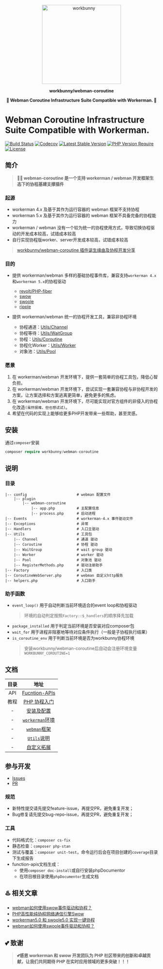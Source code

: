 <p align="center"><img width="260px" src="https://chaz6chez.cn/images/workbunny-logo.png" alt="workbunny"></p>

**<p align="center">workbunny/webman-coroutine</p>**

**<p align="center">🐇 Webman Coroutine Infrastructure Suite Compatible with Workerman. 🐇</p>**

# Webman Coroutine Infrastructure Suite Compatible with Workerman.

[![Build Status](https://github.com/workbunny//webman-coroutine/actions/workflows/CI.yml/badge.svg)](https://github.com/workbunny//webman-coroutine/actions)
[![Codecov](https://codecov.io/github/workbunny/webman-coroutine/branch/main/graph/badge.svg)](https://codecov.io/github/workbunny/webman-coroutine)
[![Latest Stable Version](https://badgen.net/packagist/v/workbunny//webman-coroutine/latest)](https://github.com/workbunny//webman-coroutine/releases)
[![PHP Version Require](https://badgen.net/packagist/php/workbunny//webman-coroutine)](https://github.com/workbunny//webman-coroutine/blob/main/composer.json)
[![License](https://badgen.net/packagist/license/workbunny//webman-coroutine)](https://github.com/workbunny//webman-coroutine/blob/main/LICENSE)

## 简介

> **🚀🐇 webman-coroutine 是一个支持 workerman / webman 开发框架生态下的协程基建支撑插件**

### 起源

- workerman 4.x 及基于其作为运行容器的 webman 框架不支持协程
- workerman 5.x 及基于其作为运行容器的 webman 框架不具备完备的协程能力
- workerman / webman 没有一个较为统一的协程使用方式，导致切换协程驱动的开发成本较高，试错成本较高
- 自行实现协程版worker、server开发成本较高，试错成本较高

> [workbunny/webman-coroutine 插件诞生缘由及协程开发分享](https://www.workerman.net/a/1769)

### 目的

- 提供 workerman/webman 多样的基础协程事件库，兼容支持`workerman 4.x`和`workerman 5.x`的协程驱动
  - [revolt/PHP-fiber](https://github.com/revoltphp/event-loop)
  - [swow](https://github.com/swow/swow)
  - [swoole](https://github.com/swoole/swoole-src)
  - [ripple](https://github.com/cloudtay/ripple)
  
- 提供 workerman/webman 统一的协程开发工具，兼容非协程环境
  - 协程通道：[Utils/Channel](https://github.com/workbunny/webman-coroutine/tree/main/src/Utils/Channel)
  - 协程等待：[Utils/WaitGroup](https://github.com/workbunny/webman-coroutine/tree/main/src/Utils/WaitGroup)
  - 协程：[Utils/Coroutine](https://github.com/workbunny/webman-coroutine/tree/main/src/Utils/Coroutine)
  - 协程化Worker：[Utils/Worker](https://github.com/workbunny/webman-coroutine/tree/main/src/Utils/Worker)
  - 对象池：[Utils/Pool](https://github.com/workbunny/webman-coroutine/tree/main/src/Utils/Pool)

### 愿景

1. 在 workerman/webman 开发环境下，提供一套简单的协程工具包，降低心智负担。
2. 在 workerman/webman 开发环境下，尝试实现一套兼容协程与非协程开发的方案，让方案选择和方案逃离更简单，避免更多的焦虑。
3. 在 workerman/webman 开发环境下，尽可能实现对官方组件的非侵入的协程化改造`(虽然很难，但也想试试)`。
4. 希望在代码的实现上能够给更多PHP开发带来一些帮助，甚至灵感。

## 安装

通过`composer`安装

```php
composer require workbunny/webman-coroutine
```

## 说明

### 目录

```
|-- config                       # webman 配置文件
    |-- plugin
        |-- webman-coroutine
            |-- app.php          # 主配置信息
            |-- process.php      # 启动进程
|-- Events                       # workerman-4.x 事件驱动文件
|-- Exceptions                   # 异常
|-- Handlers                     # 入口主驱动
|-- Utils                        # 工具包
    |-- Channel                  # 通道 驱动
    |-- Coroutine                # 协程 驱动
    |-- WaitGroup                # wait group 驱动
    |-- Worker                   # worker 驱动
    |-- Pool                     # 对象池 驱动
    |-- RegisterMethods.php      # 驱动注册助手
|-- Factory                      # 入口类
|-- CoroutineWebServer.php       # webman 自定义http服务
|-- helpers.php                  # 入口助手          
```

### 助手函数

- `event_loop()` 用于自动判断当前环境适合的event loop和协程驱动
    > 环境的自动判定按照`Factory::$_handlers`的顺序择先加载
- `package_installed` 用于判定当前环境是否安装对应composer包
- `wait_for` 用于进程非阻塞地等待对应条件执行（一般是子协程执行结果）
- `is_coroutine_env` 用于判断当前环境是否为workbunny协程环境
    > 安装workbunny/webman-coroutine后自动会注册环境变量`WORKBUNNY_COROUTINE=1`

## 文档

| 目录  |                                               地址                                               |
|:---:|:----------------------------------------------------------------------------------------------:|
| API |                 [Fucntion-APIs](https://workbunny.github.io/webman-coroutine/)                 |
| 教程  |   [PHP 协程入门](https://github.com/workbunny/webman-coroutine/tree/main/docs/doc/coroutine.md)    |
|  -  |      [安装及配置](https://github.com/workbunny/webman-coroutine/tree/main/docs/doc/install.md)      |
|  -  | [`workerman`环境](https://github.com/workbunny/webman-coroutine/tree/main/docs/doc/workerman.md) |
|  -  |    [`webman`框架](https://github.com/workbunny/webman-coroutine/tree/main/docs/doc/webman.md)    |
|  -  |     [`Utils`说明](https://github.com/workbunny/webman-coroutine/tree/main/docs/doc/utils.md)     |
|  -  |      [自定义拓展](https://github.com/workbunny/webman-coroutine/tree/main/docs/doc/custom.md)       |

## 参与开发

- [Issues](https://github.com/workbunny/webman-coroutine/issues)
- [PR](https://github.com/workbunny/webman-coroutine/pulls)

### 规范

- 新特性提交请先提交feature-issue，再提交PR，避免重复开发；
- Bug修复请先提交bug-repo-issue，再提交PR，避免重复开发；

### 工具

- 代码格式化：`composer cs-fix`
- 静态检查：`composer php-stan`
- 测试与覆盖：`composer unit-test`，命令运行后会在项目创建的`coverage`目录下生成报告
- function-apis文档生成：
  - 使用`composer doc-install`或自行安装phpDocumentor
  - 在项目根目录使用`phpDocumentor`生成文档

## ♨️ 相关文章

* [webman如何使用swow事件驱动和协程？](https://mp.weixin.qq.com/s?__biz=MzUzMDMxNTQ4Nw==&mid=2247496493&idx=1&sn=4ab95befc894d556eac26d405f354a40&chksm=fa51129dcd269b8b61fc5b1a15a9a23b99b61c0780b9a341dfe3733692e85a1bc5e323ee9775#rd)
* [PHP高性能纯协程网络通信引擎Swow](https://mp.weixin.qq.com/s?__biz=MzUzMDMxNTQ4Nw==&mid=2247496428&idx=1&sn=5f1fef3a49e3ab20ea1fa43242ac8af7&chksm=fa51135ccd269a4aac1255323faeea670238777c37fec6fb6bdef0ead857ba492c1265c03bff#rd)
* [workerman5.0 和 swoole5.0 实现一键协程](https://mp.weixin.qq.com/s?__biz=MzUzMDMxNTQ4Nw==&mid=2247492324&idx=1&sn=ac697103fe56d6054593ae6d1bdadb93&chksm=fa510354cd268a4298eee50483821fff3ebb52a923a6a67708759ea4c5836649c85700f9ad12#rd)
* [webman如何使用swoole事件驱动和协程？](https://mp.weixin.qq.com/s?__biz=MzUzMDMxNTQ4Nw==&mid=2247489841&idx=1&sn=52e9a57e511870c68daa2b10b78bf3a2&chksm=fa52f881cd25719782e3162108426a127b80599df80633d5edcf164162a69dc3518a9ec9cd29#rd)

## 💕 致谢
> **💕感恩 workerman 和 swow 开发团队为 PHP 社区带来的创新和卓越贡献，让我们共同期待 PHP 在实时应用领域的更多突破！！！**
